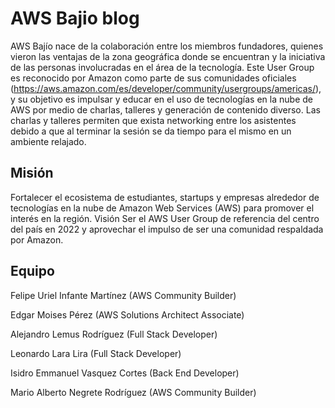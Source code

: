 # AWS Bajio blog

AWS Bajío nace de la colaboración entre los miembros fundadores, quienes vieron las ventajas de la zona geográfica donde se encuentran y la iniciativa de las personas involucradas en el área de la tecnología.
Este User Group es reconocido por Amazon como parte de sus comunidades oficiales (https://aws.amazon.com/es/developer/community/usergroups/americas/), y su objetivo es impulsar y educar en el uso de tecnologías en la nube de AWS por medio de charlas, talleres y generación de contenido diverso.
Las charlas y talleres permiten que exista networking entre los asistentes debido a que al terminar la sesión se da tiempo para el mismo en un ambiente relajado.

## Misión
Fortalecer el ecosistema de estudiantes, startups y empresas alrededor de tecnologías en la nube de Amazon Web Services (AWS) para promover el interés en la región.
Visión
Ser el AWS User Group de referencia del centro del país en 2022 y aprovechar el impulso de ser una comunidad respaldada por Amazon.

## Equipo
Felipe Uriel Infante Martínez (AWS Community Builder)

Edgar Moises Pérez (AWS Solutions Architect Associate)

Alejandro Lemus Rodríguez (Full Stack Developer)

Leonardo Lara Lira (Full Stack Developer)

Isidro Emmanuel Vasquez Cortes (Back End Developer)

Mario Alberto Negrete Rodríguez (AWS Community Builder)
